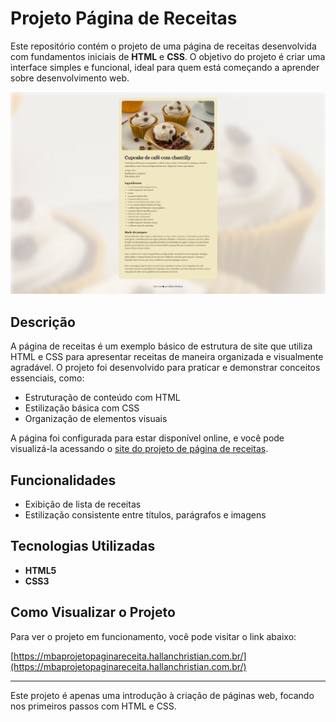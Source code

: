 # Projeto Página de Receitas

Este repositório contém o projeto de uma página de receitas desenvolvida com fundamentos iniciais de **HTML** e **CSS**. O objetivo do projeto é criar uma interface simples e funcional, ideal para quem está começando a aprender sobre desenvolvimento web.

![Descrição da imagem](assets/photoProject.png)

## Descrição

A página de receitas é um exemplo básico de estrutura de site que utiliza HTML e CSS para apresentar receitas de maneira organizada e visualmente agradável. O projeto foi desenvolvido para praticar e demonstrar conceitos essenciais, como:

- Estruturação de conteúdo com HTML
- Estilização básica com CSS
- Organização de elementos visuais

A página foi configurada para estar disponível online, e você pode visualizá-la acessando o [site do projeto de página de receitas](https://mbaprojetopaginareceita.hallanchristian.com.br/).

## Funcionalidades

- Exibição de lista de receitas
- Estilização consistente entre títulos, parágrafos e imagens

## Tecnologias Utilizadas

- **HTML5**
- **CSS3**

## Como Visualizar o Projeto

Para ver o projeto em funcionamento, você pode visitar o link abaixo:

[https://mbaprojetopaginareceita.hallanchristian.com.br/](https://mbaprojetopaginareceita.hallanchristian.com.br/)

---

Este projeto é apenas uma introdução à criação de páginas web, focando nos primeiros passos com HTML e CSS.
